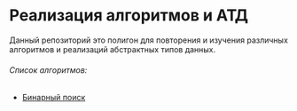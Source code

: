 Реализация алгоритмов и АТД
===========================

Данный репозиторий это полигон для повторения и изучения различных алгоритмов и реализаций абстрактных типов данных.

###### Список алгоритмов:
* [Бинарный поиск](https://github.com/Gravonere/learn-algorithms/tree/main/src/main/java/sa/ovodkov/learn/algorithms/search/binary)